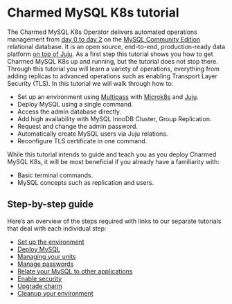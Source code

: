 # Charmed MySQL K8s tutorial

The Charmed MySQL K8s Operator delivers automated operations management from [day 0 to day 2](https://codilime.com/blog/day-0-day-1-day-2-the-software-lifecycle-in-the-cloud-age/) on the [MySQL Community Edition](https://www.mysql.com/products/community/) relational database. It is an open source, end-to-end, production-ready data platform [on top of Juju](https://juju.is/). As a first step this tutorial shows you how to get Charmed MySQL K8s up and running, but the tutorial does not stop there. Through this tutorial you will learn a variety of operations, everything from adding replicas to advanced operations such as enabling Transport Layer Security (TLS). In this tutorial we will walk through how to:
- Set up an environment using [Multipass](https://multipass.run/) with [Microk8s](https://microk8s.io/) and [Juju](https://juju.is/).
- Deploy MySQL using a single command.
- Access the admin database directly.
- Add high availability with MySQL InnoDB Cluster, Group Replication.
- Request and change the admin password.
- Automatically create MySQL users via Juju relations.
- Reconfigure TLS certificate in one command.

While this tutorial intends to guide and teach you as you deploy Charmed MySQL K8s, it will be most beneficial if you already have a familiarity with:
- Basic terminal commands.
- MySQL concepts such as replication and users.

## Step-by-step guide

Here’s an overview of the steps required with links to our separate tutorials that deal with each individual step:
* [Set up the environment](/t/9679)
* [Deploy MySQL](/t/9667)
* [Managing your units](/t/9675)
* [Manage passwords](/t/9673)
* [Relate your MySQL to other applications](/t/9671)
* [Enable security](/t/9669)
* [Upgrade charm](/t/11754)
* [Cleanup your environment](/t/9665)